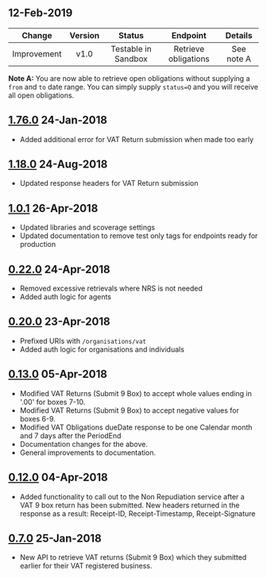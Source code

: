 ## 12-Feb-2019
| Change    | Version  | Status                               | Endpoint                            | Details                               
| :------:  | :------: | :-----------------------------------:| :---------------------------------: | :-----:
| Improvement  | v1.0     | Testable in Sandbox               | Retrieve obligations                | See note A
**Note A:** You are now able to retrieve open obligations without supplying a `from` and `to` date range. You can simply supply `status=O` and you will receive all open obligations.    

## [1.76.0](https://github.com/hmrc/vat-api/releases/tag/v1.76.0) 24-Jan-2018
* Added additional error for VAT Return submission when made too early

## [1.18.0](https://github.com/hmrc/vat-api/releases/tag/v1.18.0) 24-Aug-2018
* Updated response headers for VAT Return submission

## [1.0.1](https://github.com/hmrc/vat-api/releases/tag/v1.0.1) 26-Apr-2018
* Updated libraries and scoverage settings
* Updated documentation to remove test only tags for endpoints ready for production

## [0.22.0](https://github.com/hmrc/vat-api/releases/tag/v0.22.0) 24-Apr-2018

* Removed excessive retrievals where NRS is not needed
* Added auth logic for agents

## [0.20.0](https://github.com/hmrc/vat-api/releases/tag/v0.20.0) 23-Apr-2018

* Prefixed URIs with `/organisations/vat`
* Added auth logic for organisations and individuals

## [0.13.0](https://github.com/hmrc/vat-api/releases/tag/v0.13.0) 05-Apr-2018

* Modified VAT Returns (Submit 9 Box) to accept whole values ending in '.00' for boxes 7-10.
* Modified VAT Returns (Submit 9 Box) to accept negative values for boxes 6-9.
* Modified VAT Obligations dueDate response to be one Calendar month and 7 days after the PeriodEnd
* Documentation changes for the above.
* General improvements to documentation.

## [0.12.0](https://github.com/hmrc/vat-api/releases/tag/v0.12.0) 04-Apr-2018

* Added functionality to call out to the Non Repudiation service after a VAT 9 box return has been submitted. New headers
  returned in the response as a result: Receipt-ID, Receipt-Timestamp, Receipt-Signature

## [0.7.0](https://github.com/hmrc/vat-api/releases/tag/v0.7.0) 25-Jan-2018

* New API to retrieve VAT returns (Submit 9 Box) which they submitted earlier for their VAT registered business.